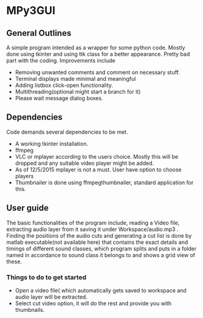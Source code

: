 MPy3GUI
=======
## General Outlines
A simple program intended as a wrapper for some python code. Mostly done using
tkinter and using ttk class for a better appearance. Pretty bad part with the
coding. Improvements include

* Removing unwanted comments and comment on necessary stuff.
* Terminal displays made minimal and meaningful
* Adding listbox click-open functionality.
* Multithreading(optional might start a branch for it)
* Please wait message dialog boxes.

## Dependencies
Code demands several dependencies to be met.
* A working tkinter installation.
* ffmpeg
* VLC or mplayer according to the users choice. Mostly this will be dropped
and any suitable video player might be added.
* As of 12/5/2015 mplayer is not a  must. User have option to choose players
* Thumbnailer is done using ffmpegthumbnailer, standard application for this.

## User guide
The basic functionalities of the program include, reading a Video file,
extracting audio layer from it saving it under Workspace/audio.mp3 . Finding the positions of the audio cuts and
generating a cut list is done by matlab executable(not available here)  that contains the exact details and timings of
different sound classes, which program splits and puts in a folder named in
accordance to sound class it belongs to and shows a grid view of these.
### Things to do to get started
* Open a video file( which automatically gets saved to workspace and audio
  layer will be extracted.
* Select cut video option, it will do the rest and provide you with thumbnails.
